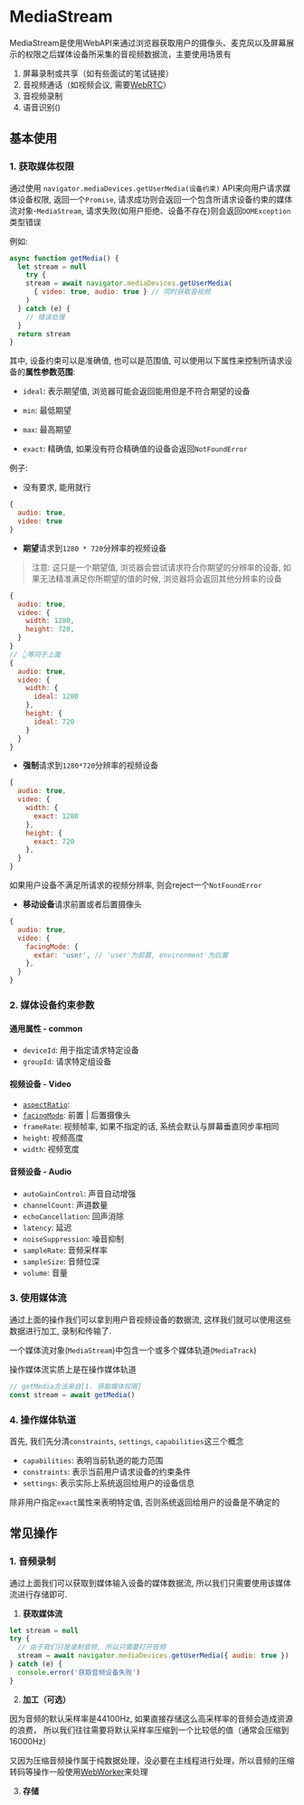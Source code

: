 # MediaStream

MediaStream是使用WebAPI来通过浏览器获取用户的摄像头、麦克风以及屏幕展示的权限之后媒体设备所采集的音视频数据流，主要使用场景有
1. 屏幕录制或共享（如有些面试的笔试链接）
2. 音视频通话（如视频会议, 需要[WebRTC](CO.程序员/FE.前端/WebRTC/WebRTC.md)）
3. 音视频录制
4. 语音识别()

## 基本使用

### 1. 获取媒体权限

通过使用 `navigator.mediaDevices.getUserMedia(设备约束)` API来向用户请求媒体设备权限, 返回一个`Promise`, 请求成功则会返回一个包含所请求设备约束的媒体流对象-`MediaStream`, 请求失败(如用户拒绝、设备不存在)则会返回`DOMException`类型错误

例如:
```javascript
async function getMedia() {
  let stream = null
	try {
    stream = await navigator.mediaDevices.getUserMedia(
      { video: true, audio: true } // 同时获取音视频
    )
  } catch (e) {
    // 错误处理
  }
  return stream
}
```



其中, 设备约束可以是准确值, 也可以是范围值, 可以使用以下属性来控制所请求设备的**属性参数范围**:

+ `ideal`: 表示期望值, 浏览器可能会返回能用但是不符合期望的设备

+ `min`: 最低期望

+ `max`: 最高期望

+ `exact`: 精确值, 如果没有符合精确值的设备会返回`NotFoundError`

  

例子:

+ 没有要求, 能用就行

```javascript
{
  audio: true,
  video: true
}
```



+ **期望**请求到`1280 * 720`分辨率的视频设备

> 注意: 这只是一个期望值, 浏览器会尝试请求符合你期望的分辨率的设备, 如果无法精准满足你所期望的值的时候, 浏览器将会返回其他分辨率的设备

```javascript
{
  audio: true,
  video: {
    width: 1280,
    height: 720,
  }
}
// 👆等同于上面
{
  audio: true,
  video: {
    width: {
      ideal: 1280
    },
    height: {
      ideal: 720
    }
  }
}
```

+ **强制**请求到`1280*720`分辨率的视频设备

```javascript
{
  audio: true,
  video: {
    width: {
      exact: 1280
    },
    height: {
      exact: 720
    },
  }
}
```

如果用户设备不满足所请求的视频分辨率, 则会reject一个`NotFoundError`

+ **移动设备**请求前置或者后置摄像头

```javascript
{
  audio: true,
  video: {
    facingMode: {
      extar: 'user', // 'user'为前置, environment'为后置
    },
  }
}
```



### 2. 媒体设备约束参数

#### 通用属性 - common

+ `deviceId`: 用于指定请求特定设备
+ `groupId`: 请求特定组设备

#### 视频设备 - Video

+ [`aspectRatio`](https://developer.mozilla.org/en-US/docs/Web/API/MediaTrackConstraints/aspectRatio): 
+ [`facingMode`](https://developer.mozilla.org/en-US/docs/Web/API/MediaTrackConstraints/facingMode): 前置 | 后置摄像头
+ `frameRate`: 视频帧率, 如果不指定的话, 系统会默认与屏幕垂直同步率相同
+ `height`: 视频高度
+ `width`: 视频宽度

#### 音频设备 - Audio

+ `autoGainControl`: 声音自动增强
+ `channelCount`: 声道数量
+ `echoCancellation`: 回声消除
+ `latency`: 延迟
+ `noiseSuppression`: 噪音抑制
+ `sampleRate`: 音频采样率
+ `sampleSize`: 音频位深
+ `volume`: 音量



### 3. 使用媒体流

通过上面的操作我们可以拿到用户音视频设备的数据流, 这样我们就可以使用这些数据进行加工, 录制和传输了.

一个媒体流对象(`MediaStream`)中包含一个或多个媒体轨道(`MediaTrack`)

操作媒体流实质上是在操作媒体轨道

```javascript
// getMedia方法来自[1. 获取媒体权限]
const stream = await getMedia()

```





### 4. 操作媒体轨道

首先, 我们先分清`constraints`, `settings`, `capabilities`这三个概念

+ `capabilities`: 表明当前轨道的能力范围
+ `constraints`: 表示当前用户请求设备的约束条件
+ `settings`: 表示实际上系统返回给用户的设备信息

除非用户指定`exact`属性来表明特定值, 否则系统返回给用户的设备是不确定的







## 常见操作

### 1. 音频录制

通过上面我们可以获取到媒体输入设备的媒体数据流, 所以我们只需要使用该媒体流进行存储即可.
1. **获取媒体流**

```javascript
let stream = null
try {
  // 由于我们只是录制音频, 所以只需要打开音频
  stream = await navigator.mediaDevices.getUserMedia({ audio: true })
} catch (e) {
  console.error('获取音频设备失败')
}

```

2. **加工（可选）**

  因为音频的默认采样率是44100Hz, 如果直接存储这么高采样率的音频会造成资源的浪费， 所以我们往往需要将默认采样率压缩到一个比较低的值（通常会压缩到16000Hz）

  又因为压缩音频操作属于纯数据处理，没必要在主线程进行处理，所以音频的压缩转码等操作一般使用[WebWorker](CO.程序员/FE.前端/基础/WebWorker.md)来处理

  

3. **存储**

   